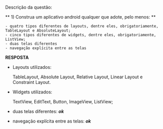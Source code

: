 

Descrição da questão:

** 1) Construa um aplicativo android qualquer que adote, pelo menos: **

    - quatro tipos diferentes de layouts, dentre eles, obrigatoriamente, TableLayout e AbsoluteLayout;
    - cinco tipos diferentes de widgets, dentre eles, obrigatoriamente, ListView;
    - duas telas diferentes
    - navegação explícita entre as telas

**RESPOSTA**

- Layouts utilizados:

  TableLayout, Absolute Layout, Relative Layout, Linear Layout e Constraint Layout.

- Widgets utilizados:

  TextView, EditText, Button, ImageView, ListView;

- duas telas diferentes: ***ok***

- navegação explícita entre as telas: ***ok***

